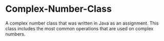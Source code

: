 # Complex-Number-Class
A complex number class that was written in Java as an assignment. This class includes the most common operations that are used on complex numbers. 
